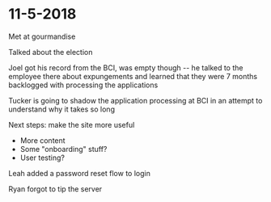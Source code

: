 # 11-5-2018

Met at gourmandise

Talked about the election 

Joel got his record from the BCI, was empty though -- he talked to the employee there about expungements and learned that they were 7 months backlogged with processing the applications 

Tucker is going to shadow the application processing at BCI in an attempt to understand why it takes so long

Next steps: make the site more useful

- More content
- Some "onboarding" stuff?
- User testing?

Leah added a password reset flow to login

Ryan forgot to tip the server